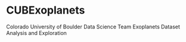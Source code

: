# CUBExoplanets
Colorado University of Boulder Data Science Team Exoplanets Dataset Analysis and Exploration
